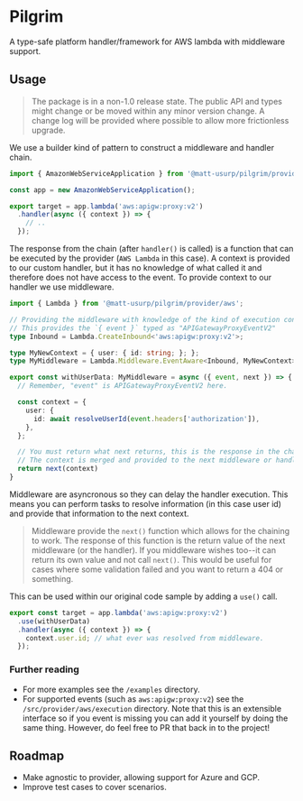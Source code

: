 # Pilgrim

A type-safe platform handler/framework for AWS lambda with middleware support.

## Usage

> The package is in a non-1.0 release state.
> The public API and types might change or be moved within any minor version change.
> A change log will be provided where possible to allow more frictionless upgrade.

We use a builder kind of pattern to construct a middleware and handler chain.

```ts
import { AmazonWebServiceApplication } from '@matt-usurp/pilgrim/provider/aws';

const app = new AmazonWebServiceApplication();

export target = app.lambda('aws:apigw:proxy:v2')
  .handler(async ({ context }) => {
    // ..
  });
```

The response from the chain (after `handler()` is called) is a function that can be executed by the provider (`AWS Lambda` in this case).
A context is provided to our custom handler, but it has no knowledge of what called it and therefore does not have access to the event.
To provide context to our handler we use middleware.

```ts
import { Lambda } from '@matt-usurp/pilgrim/provider/aws';

// Providing the middleware with knowledge of the kind of execution context
// This provides the `{ event }` typed as "APIGatewayProxyEventV2"
type Inbound = Lambda.CreateInbound<'aws:apigw:proxy:v2'>;

type MyNewContext = { user: { id: string; }; };
type MyMiddleware = Lambda.Middleware.EventAware<Inbound, MyNewContext>;

export const withUserData: MyMiddleware = async ({ event, next }) => {
  // Remember, "event" is APIGatewayProxyEventV2 here.

  const context = {
    user: {
      id: await resolveUserId(event.headers['authorization']),
    },
  };

  // You must return what next returns, this is the response in the chain.
  // The context is merged and provided to the next middleware or handler.
  return next(context)
}
```

Middleware are asyncronous so they can delay the handler execution.
This means you can perform tasks to resolve information (in this case user id) and provide that information to the next context.

> Middleware provide the `next()` function which allows for the chaining to work.
> The response of this function is the return value of the next middleware (or the handler).
> If you middleware wishes too--it can return its own value and not call `next()`.
> This would be useful for cases where some validation failed and you want to return a 404 or something.

This can be used within our original code sample by adding a `use()` call.

```ts
export const target = app.lambda('aws:apigw:proxy:v2')
  .use(withUserData)
  .handler(async ({ context }) => {
    context.user.id; // what ever was resolved from middleware.
  });
```

### Further reading

* For more examples see the `/examples` directory.
* For supported events (such as `aws:apigw:proxy:v2`) see the `/src/provider/aws/execution` directory. Note that this is an extensible interface so if you event is missing you can add it yourself by doing the same thing. However, do feel free to PR that back in to the project!

## Roadmap

* Make agnostic to provider, allowing support for Azure and GCP.
* Improve test cases to cover scenarios.
